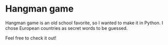 # Hangman game

Hangman game is an old school favorite, so I wanted to make it in Python. I chose European countries as secret words to be guessed.

Feel free to check it out!